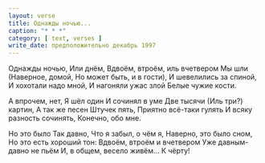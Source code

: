 ```yaml
---
layout: verse
title: Однажды ночью...
caption: "* * *"
category: [ text, verses ]
write_date: предположительно декабрь 1997
---
```

Однажды ночью,
Или днём,
Вдвоём, втроём, иль вчетвером
Мы шли
(Наверное, домой,
Но может быть, и в гости),
И шевелились за спиной,
И хохотали надо мной,
И нагоняли ужас злой
Белые чужие кости.

А впрочем, нет,
Я шёл один
И сочинял в уме
Две тысячи
(Иль три?) картин,
А так же песен
Штучек пять,
Приятно всё-таки гулять
И всяку разность сочинять,
Конечно, обо мне.

Но это было
Так давно,
Что я забыл, о чём я,
Наверно, это было сном,
Но это есть хороший тон:
Вдвоём, втроём и вчетвером
Уже давным-давно не пьём
И, в общем, весело живём...
К чёрту!
